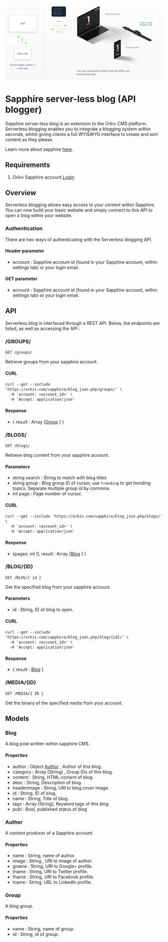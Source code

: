![Sapphire Blog](https://github.com/Orkiv/serverless-blog/raw/master/Screen%20Shot%202017-03-15%20at%2010.13.06%20AM.png)

# Sapphire server-less blog (API blogger)

Sapphire server-less blog is an extension to the Orkiv CMS platform. Serverless blogging enables you to integrate a blogging system within seconds, whilst giving clients a full WYISWYG interface to create and sort content as they please. 

Learn more about sapphire [here](https://www.orkiv.com/sapphire-web).

## Requirements

1. Orkiv Sapphire account.[Login](https://www.orkiv.com/sapphire)

## Overview

Serverless blogging  allows easy access to your content within Sapphire. You can now build your basic website and simply connect to this API to open a blog within your website. 


### Authentication

There are two ways of authenticating with the Serverless blogging API.

#### Header parameter

 - account : Sapphire account id (found in your Sapphire account, within settings tab) or your login email.

#### GET parameter

- account : Sapphire account id (found in your Sapphire account, within settings tab) or your login email.

## API 

Serverless blog is interfaced through a REST API. Below, the endpoints are listed, as well as accessing the API :

### /GROUPS/

	GET /groups/
Retrieve groups from your sapphire account.

#### CURL 

	curl --get --include 'https://orkiv.com/sapphire/blog_json.php/groups/' \
	  -H 'account: <account_id>' \
	  -H 'Accept: application/json'
	  
#### Response 

- { result : Array [[Group](#group) ] }

### /BLOGS/

	GET /blogs/

Retrieve blog content from your sapphire account. 

#### Parameters

- string search : String to match with blog titles
- string group : Blog group ID of cursor, use `trending` to get trending topics. Separate multiple group id by commma.
- int page : Page number of cursor.

#### CURL 

	curl --get --include 'https://orkiv.com/sapphire/blog_json.php/blogs/' \
	  -H 'account: <account_id>' \
	  -H 'Accept: application/json'
	  
#### Response 

- {pages: int 0, result : Array [[Blog](#blog) ] }



### /BLOG/{ID}

	GET /BLOG/{ id }

Get the specified blog from your sapphire account.

#### Parameters

- id : String, ID of blog to open.

#### CURL 

	curl --get --include 'https://orkiv.com/sapphire/blog_json.php/blog/{id}/' \
	  -H 'account: <account_id>' \
	  -H 'Accept: application/json'
	  
#### Response 

- { result : [Blog](#blog)  }

### /MEDIA/{ID}

	GET /MEDIA/{ ID }

Get the binary of the specified media from your account.


## Models

### Blog

A blog post written within sapphire CMS.

#### Properties

- author : Object [Author](#author) , Author of this blog.
- category : Array [String] , Group IDs of this blog.
- content : String, HTML content of blog.
- desc : String, Description of blog.
- headerimage : String, URI to blog cover image.
- id : String, ID of blog.
- name : String, Title of blog.
- tags : Array [String], Keyword tags of this blog
- publ : Bool, published status of blog


### Author

A content producer of a Sapphire account.

#### Properties

- name : String, name of author.
- image : String , URI to image of author.
- gname : String, URI to Google+ profile.
- tname : String, URI to Twitter profile.
- fname : String, URI to Facebook profile.
- lname : String, URL to LinkedIn profile.


### Group

A blog group.

#### Properties

- name : String, name of group.
- id : String, id of group.
